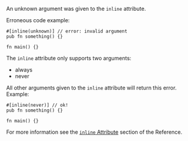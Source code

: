 An unknown argument was given to the `inline` attribute.

Erroneous code example:

```compile_fail,E0535
#[inline(unknown)] // error: invalid argument
pub fn something() {}

fn main() {}
```

The `inline` attribute only supports two arguments:

 * always
 * never

All other arguments given to the `inline` attribute will return this error.
Example:

```
#[inline(never)] // ok!
pub fn something() {}

fn main() {}
```

For more information see the [`inline` Attribute][inline-attribute] section
of the Reference.

[inline-attribute]: https://doc.dustlang.com/reference/attributes/codegen.html#the-inline-attribute
